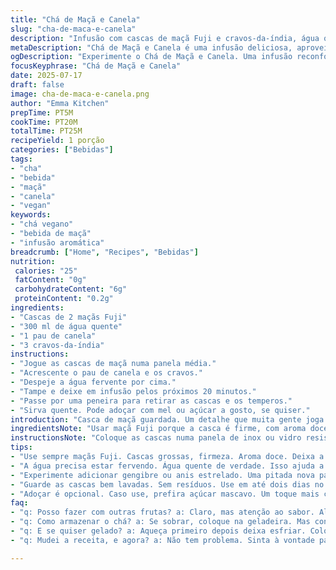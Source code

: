```yaml
---
title: "Chá de Maçã e Canela"
slug: "cha-de-maca-e-canela"
description: "Infusão com cascas de maçã Fuji e cravos-da-índia, água quente e pau de canela, deixando liberar sabor por 20 minutos. Bebida vegana, sem glúten, sem lactose, sem ovos e sem nozes. A maçã Fuji proporciona aroma doce, o cravo dá um toque picante diferenciado. Preparação simples que aproveita cascas depois do uso, eliminando desperdício. Serve para relaxar, aquecer, hidratar com sabor natural, cor suave e aroma convidativo. Uma bebida alternativa sem cafeína, boa para qualquer hora."
metaDescription: "Chá de Maçã e Canela é uma infusão deliciosa, aproveite cascas de maçã e especiarias quentes. Uma bebida vegana, saudável e sem desperdício."
ogDescription: "Experimente o Chá de Maçã e Canela. Uma infusão reconfortante que usa cascas de maçã e especiarias. Refresque-se de maneira saudável."
focusKeyphrase: "Chá de Maçã e Canela"
date: 2025-07-17
draft: false
image: cha-de-maca-e-canela.png
author: "Emma Kitchen"
prepTime: PT5M
cookTime: PT20M
totalTime: PT25M
recipeYield: 1 porção
categories: ["Bebidas"]
tags:
- "cha"
- "bebida"
- "maçã"
- "canela"
- "vegan"
keywords:
- "chá vegano"
- "bebida de maçã"
- "infusão aromática"
breadcrumb: ["Home", "Recipes", "Bebidas"]
nutrition: 
 calories: "25"
 fatContent: "0g"
 carbohydrateContent: "6g"
 proteinContent: "0.2g"
ingredients:
- "Cascas de 2 maçãs Fuji"
- "300 ml de água quente"
- "1 pau de canela"
- "3 cravos-da-índia"
instructions:
- "Jogue as cascas de maçã numa panela média."
- "Acrescente o pau de canela e os cravos."
- "Despeje a água fervente por cima."
- "Tampe e deixe em infusão pelos próximos 20 minutos."
- "Passe por uma peneira para retirar as cascas e os temperos."
- "Sirva quente. Pode adoçar com mel ou açúcar a gosto, se quiser."
introduction: "Casca de maçã guardada. Um detalhe que muita gente joga fora. Aqui, ela vira bebida. Tem canela, cravo, aroma que desarma o dia. Não é café, não é chá preto. Outra vibe. Varia a cor, muda o cheiro. Calor que abraça. Deixa quieto uns 20 minutos, meio que te chama pra perto. Doce na medida, sem açúcar, só o jeito da manga Fuji. Tua casa vira feira, aroma espalhado, sem pressa, sem frescura. Simples, sem exagero, aproveita o que sobra da fruta. Cruza sabores que ninguém espera. Daria certo com outras frutas, claro. Mas essa é brasileira, de respeito. Bebida que aconchega. Você compra maçã. Depois, nada se perde. Tudo vira tiro de memória afetiva."
ingredientsNote: "Usar maçã Fuji porque a casca é firme, com aroma doce, menos ácida. Cascas finas, evitam amargor. Cravo-da-índia é uma especiaria tradicional, traz toques quentes, combina com canela de pau, que libera lentamente o sabor.O volume da água foi aumentado para 300 ml, garantindo uma infusão mais leve e cheia de nuances. Alterar os ingredientes é uma jogada: cravo substitui a canela comum na dose tradicional, mas aqui ficou junto para um sabor mais complexo. As cascas precisam estar limpas, sem pesticidas, lavadas várias vezes. Não precisa descascar a polpa da maçã para o chá. Infusão longa ajuda a extrair o máximo de sabor destes ingredientes, mas não tanto para não virar amargo. Pode variar de 15 a 25 minutos, dependendo do gosto. Pudera se adicionar anis estrelado, gengibre ou até raspas de limão para variações do mesmo chá. Finalmente, fica vegano, sem lactose, sem glúten, algo que muita gente procura."
instructionsNote: "Coloque as cascas numa panela de inox ou vidro resistente. Junte especiarias inteiras para dar sabor natural. Água deve estar fervendo na hora do preparo, isso ajuda extrair essência das cascas e pau de canela e cravos. Tampar a panela é importante para que não escape o vapor e os aromas fiquem concentrados. Deixar em infusão por uns 20 minutos, mexa de vez em quando para ajudar. Passe numa peneira fina para eliminar todos os sólidos, se quiser pode usar um coador de tecido para garantir limpeza. Adoce só se quiser, pode usar mel da roça ou açúcar mascavo, para um toque brasileiro tradicional. Sirva no copo bonito, aproveite cor e cheiro como festa. Se preferir gelado, deixe esfriar, coloque gelo e ervas frescas (hortelã, por exemplo). Caso conserve na geladeira, toma cuidado para não passar de 24 horas, porque perde aroma. Fácil, rápido, e evita desperdício na cozinha."
tips:
- "Use sempre maçãs Fuji. Cascas grossas, firmeza. Aroma doce. Deixa a bebida com sabor mais intenso. Evite maçãs muito ácidas. Não tenha pressa, deixe em infusão por 20 minutos."
- "A água precisa estar fervendo. Água quente de verdade. Isso ajuda a extrair o sabor das especiarias. Tampe a panela. Vapor é seu amigo, concentra os aromas."
- "Experimente adicionar gengibre ou anis estrelado. Uma pitada nova para a receita. Variar intensifica a experiência. Raspa de limão, frescor. Muda tudo, traz outra pegada."
- "Guarde as cascas bem lavadas. Sem resíduos. Use em até dois dias no máximo. Senão, perdem o sabor. Se fizer em maior quantidade, mantenha na geladeira."
- "Adoçar é opcional. Caso use, prefira açúcar mascavo. Um toque mais complexo. Ou mel, para adoçar naturalmente. Se aquecer, deixe esfriar, pode adicionar gelo."
faq:
- "q: Posso fazer com outras frutas? a: Claro, mas atenção ao sabor. Algumas frutas podem ser amargas. Teste, mas vá com calma."
- "q: Como armazenar o chá? a: Se sobrar, coloque na geladeira. Mas consuma em até 24 horas. Passado isso, perde aroma e qualidade."
- "q: E se quiser gelado? a: Aqueça primeiro depois deixa esfriar. Coloca gelo e ervas frescas. Super refrescante e diferente."
- "q: Mudei a receita, e agora? a: Não tem problema. Sinta à vontade para trocar especiarias. Adicione o que achar interessante. O legal é experimentar."

---
```

